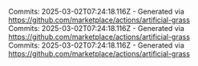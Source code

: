 Commits: 2025-03-02T07:24:18.116Z - Generated via https://github.com/marketplace/actions/artificial-grass
<br>
Commits: 2025-03-02T07:24:18.116Z - Generated via https://github.com/marketplace/actions/artificial-grass
<br>
Commits: 2025-03-02T07:24:18.116Z - Generated via https://github.com/marketplace/actions/artificial-grass
<br>
